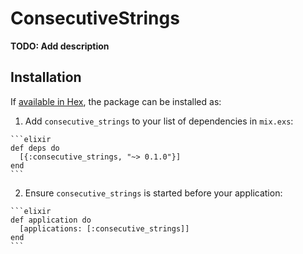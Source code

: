 # ConsecutiveStrings

**TODO: Add description**

## Installation

If [available in Hex](https://hex.pm/docs/publish), the package can be installed as:

  1. Add `consecutive_strings` to your list of dependencies in `mix.exs`:

    ```elixir
    def deps do
      [{:consecutive_strings, "~> 0.1.0"}]
    end
    ```

  2. Ensure `consecutive_strings` is started before your application:

    ```elixir
    def application do
      [applications: [:consecutive_strings]]
    end
    ```

